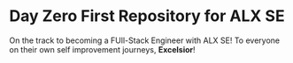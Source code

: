 # Day Zero First Repository for ALX SE

On the track to becoming a FUll-Stack Engineer with ALX SE!
To everyone on their own self improvement journeys, **Excelsior**!
